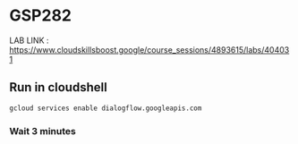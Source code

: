 # GSP282

LAB LINK : https://www.cloudskillsboost.google/course_sessions/4893615/labs/404031

## Run in cloudshell

```cmd
gcloud services enable dialogflow.googleapis.com
```

### Wait 3 minutes
